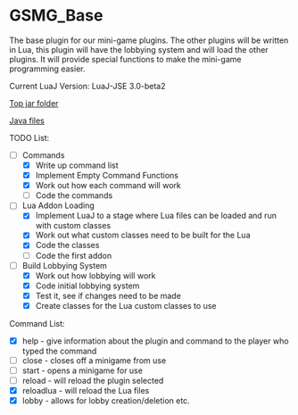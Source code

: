 GSMG_Base
=========

The base plugin for our mini-game plugins. The other plugins will be written in Lua, this plugin will have the lobbying system and will load the other plugins. It will provide special functions to make the mini-game programming easier.

Current LuaJ Version: LuaJ-JSE 3.0-beta2

[Top jar folder](/src/main/java)

[Java files](/src/main/java/gsmg/plugin/gsmg_base)

TODO List:

- [ ] Commands
  - [x] Write up command list
  - [x] Implement Empty Command Functions
  - [x] Work out how each command will work
  - [ ] Code the commands
- [ ] Lua Addon Loading
  - [x] Implement LuaJ to a stage where Lua files can be loaded and run with custom classes
  - [x] Work out what custom classes need to be built for the Lua
  - [x] Code the classes
  - [ ] Code the first addon
- [ ] Build Lobbying System
  - [x] Work out how lobbying will work
  - [x] Code initial lobbying system
  - [x] Test it, see if changes need to be made
  - [x] Create classes for the Lua custom classes to use

Command List:

- [x] help - give information about the plugin and command to the player who typed the command
- [ ] close - closes off a minigame from use
- [ ] start - opens a minigame for use
- [ ] reload - will reload the plugin selected
- [x] reloadlua - will reload the Lua files
- [x] lobby - allows for lobby creation/deletion etc.
